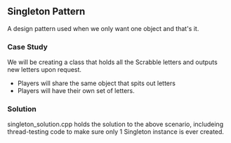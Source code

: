 ## Singleton Pattern

A design pattern used when we only want one object and that's it.

### Case Study

We will be creating a class that holds all the Scrabble letters and outputs new letters upon request.
- Players will share the same object that spits out letters
- Players will have their own set of letters.

### Solution
singleton_solution.cpp holds the solution to the above scenario, includeing thread-testing code to make sure only 1 Singleton instance is ever created.
